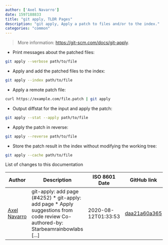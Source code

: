 ```yaml
---
author: ['Axel Navarro']
date: 1597188833
title: "git apply, TLDR Pages"
description: "git apply, Apply a patch to files and/or to the index."
categories: "common"
---
```

> More information: <https://git-scm.com/docs/git-apply>.

- Print messages about the patched files:

```bash
git apply --verbose path/to/file
```

- Apply and add the patched files to the index:

```bash
git apply --index path/to/file
```

- Apply a remote patch file:

```bash
curl https://example.com/file.patch | git apply
```

- Output diffstat for the input and apply the patch:

```bash
git apply --stat --apply path/to/file
```

- Apply the patch in reverse:

```bash
git apply --reverse path/to/file
```

- Store the patch result in the index without modifying the working tree:

```bash
git apply --cache path/to/file
```
List of changes to this documentation


Author | Description | ISO 8601 Date | GitHub link
------|-----|-----|-----
[Axel Navarro](mailto:navarroaxel@gmail.com) | git-apply: add page (#4252) * git-apply: add page * Apply suggestions from code review Co-authored-by: Starbeamrainbowlabs [...] | 2020-08-12T01:33:53 | [daa21a60a365](https://github.com/tldr-pages/tldr/commit/daa21a60a3650f1473929c9e5e75f4f27ed4b763)

